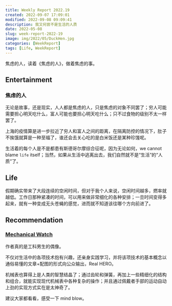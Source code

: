 ```yaml
---
title: Weekly Report 2022.19
created: 2022-09-07 17:09:01
modified: 2022-09-08 09:09:41
description: 我又何尝不是生活的人质
date: 2022-05-08
slug: week-report-2022-19
image: img/2022/05/DuckHen.jpg
categories: [WeekReport]
tags: [Life, WeekReport]
---
```


焦虑的人，读着《焦虑的人》，做着焦虑的事。

## Entertainment

### 焦虑的人

无论是故事，还是现实，人人都是焦虑的人，只是焦虑的对象不同罢了；穷人可能需要担心明天吃什么，富人可能也要担心明天吃什么；只不过食物的级别不太一样罢了。

上海的疫情算是进一步拉近了穷人和富人之间的距离，在隔离防控的情况下，肚子不挨饿就算是一种至福了，谁还会去关心吃的是白米饭还是某种珍馐呢。

生活着的每个人是不是都患有斯德哥尔摩综合征呢，因为无论如何，we cannot blame `life` itself；当然，如果从生活中逃离出去，我们自然就不是“生活”的“人质”了。

## Life

假期确实带来了大段连续的空闲时间，但对于我个人来说，空闲时间越多，燃率就越低。工作日那种紧凑的时间，可以用来做非常细化的各种安排；一旦时间变得多起来，就有一种变成无头苍蝇的感觉，进而就不知道该往哪个方向前进了。

## Recommendation

### [Mechanical Watch](https://ciechanow.ski/mechanical-watch/)

作者真的是工科男生的偶像。

不仅对生活中的各项技术抱有兴趣，还亲身实践学习，并将该项技术的基本概念以通俗易懂的文章+配图的形式向公众输出，Real HERO。

机械表也算得上是人类的智慧结晶了；通过齿轮和弹簧，再加上一些精细化的结构和组合，就能实现现代机械表中各种复杂的操作；并且通过佩戴者手部的运动自动上劲的实现方式实在是太神奇了。

建议大家都看看，感受一下 mind blow。
